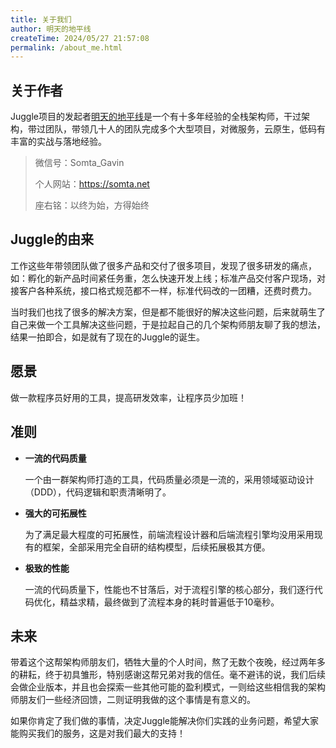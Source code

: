 ```yaml
---
title: 关于我们
author: 明天的地平线
createTime: 2024/05/27 21:57:08
permalink: /about_me.html
---
```

## 关于作者

Juggle项目的发起者[明天的地平线](https://somta.net)是一个有十多年经验的全栈架构师，干过架构，带过团队，带领几十人的团队完成多个大型项目，对微服务，云原生，低码有丰富的实战与落地经验。

> 微信号：Somta_Gavin
>
> 个人网站：https://somta.net
>
> 座右铭：以终为始，方得始终

## Juggle的由来

工作这些年带领团队做了很多产品和交付了很多项目，发现了很多研发的痛点，如：孵化的新产品时间紧任务重，怎么快速开发上线；标准产品交付客户现场，对接客户各种系统，接口格式规范都不一样，标准代码改的一团糟，还费时费力。

当时我们也找了很多的解决方案，但是都不能很好的解决这些问题，后来就萌生了自己来做一个工具解决这些问题，于是拉起自己的几个架构师朋友聊了我的想法，结果一拍即合，如是就有了现在的Juggle的诞生。



## 愿景

做一款程序员好用的工具，提高研发效率，让程序员少加班！



## 准则

- **一流的代码质量**

  一个由一群架构师打造的工具，代码质量必须是一流的，采用领域驱动设计（DDD），代码逻辑和职责清晰明了。

- **强大的可拓展性**

  为了满足最大程度的可拓展性，前端流程设计器和后端流程引擎均没用采用现有的框架，全部采用完全自研的结构模型，后续拓展极其方便。

- **极致的性能**

  一流的代码质量下，性能也不甘落后，对于流程引擎的核心部分，我们逐行代码优化，精益求精，最终做到了流程本身的耗时普遍低于10毫秒。



## 未来

带着这个这帮架构师朋友们，牺牲大量的个人时间，熬了无数个夜晚，经过两年多的耕耘，终于初具雏形，特别感谢这帮兄弟对我的信任。毫不避讳的说，我们后续会做企业版本，并且也会探索一些其他可能的盈利模式，一则给这些相信我的架构师朋友们一些经济回馈，二则证明我做的这个事情是有意义的。

如果你肯定了我们做的事情，决定Juggle能解决你们实践的业务问题，希望大家能购买我们的服务，这是对我们最大的支持！

